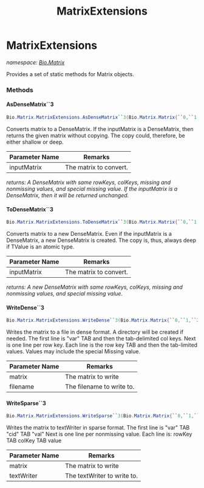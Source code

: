﻿---
title: MatrixExtensions
---

# MatrixExtensions
_namespace: [Bio.Matrix](N-Bio.Matrix.html)_

Provides a set of static methods for Matrix objects.

### Methods

#### AsDenseMatrix``3
```csharp
Bio.Matrix.MatrixExtensions.AsDenseMatrix``3(Bio.Matrix.Matrix{``0,``1,``2})
```
Converts matrix to a DenseMatrix. If the inputMatrix is a DenseMatrix, then returns the given matrix without copying. The copy could, therefore,
 be either shallow or deep.

|Parameter Name|Remarks|
|--------------|-------|
|inputMatrix|The matrix to convert.|

_returns: A DenseMatrix with same rowKeys, colKeys, missing and nonmissing values, and special missing value. If the inputMatrix is a DenseMatrix, then it will be returned unchanged._

#### ToDenseMatrix``3
```csharp
Bio.Matrix.MatrixExtensions.ToDenseMatrix``3(Bio.Matrix.Matrix{``0,``1,``2})
```
Converts matrix to a new DenseMatrix. Even if the inputMatrix is a DenseMatrix, a new DenseMatrix is created. The copy is, thus,
 always deep if TValue is an atomic type.

|Parameter Name|Remarks|
|--------------|-------|
|inputMatrix|The matrix to convert.|

_returns: A new DenseMatrix with same rowKeys, colKeys, missing and nonmissing values, and special missing value._

#### WriteDense``3
```csharp
Bio.Matrix.MatrixExtensions.WriteDense``3(Bio.Matrix.Matrix{``0,``1,``2},System.String)
```
Writes the matrix to a file in dense format. A directory will be created if needed.
 The first line is "var" TAB and then the tab-delimited col keys.
 Next is one line per row key. Each line is the row key TAB and then the tab-limited values.
 Values may include the special Missing value.

|Parameter Name|Remarks|
|--------------|-------|
|matrix|The matrix to write|
|filename|The filename to write to.|


#### WriteSparse``3
```csharp
Bio.Matrix.MatrixExtensions.WriteSparse``3(Bio.Matrix.Matrix{``0,``1,``2},System.IO.TextWriter)
```
Writes the matrix to textWriter in sparse format.
 The first line is "var" TAB "cid" TAB "val"
 Next is one line per nonmissing value. Each line is: rowKey TAB colKey TAB value

|Parameter Name|Remarks|
|--------------|-------|
|matrix|The matrix to write|
|textWriter|The textWriter to write to.|





